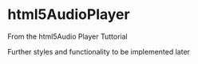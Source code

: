# html5AudioPlayer

From the html5Audio Player Tuttorial

Further styles and functionality to be implemented later
